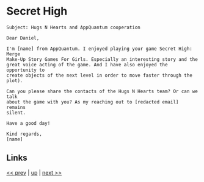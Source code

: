 # Secret High

    Subject: Hugs N Hearts and AppQuantum cooperation

    Dear Daniel,

    I'm [name] from AppQuantum. I enjoyed playing your game Secret High: Merge
    Make-Up Story Games For Girls. Especially an interesting story and the
    great voice acting of the game. And I have also enjoyed the opportunity to
    create objects of the next level in order to move faster through the plot).

    Can you please share the contacts of the Hugs N Hearts team? Or can we talk
    about the game with you? As my reaching out to [redacted email] remains
    silent.

    Have a good day!

    Kind regards,
    [name]

## Links

[<< prev](2021-09-21.md) | [up](../) | [next >> ](2021-12-26.md)
